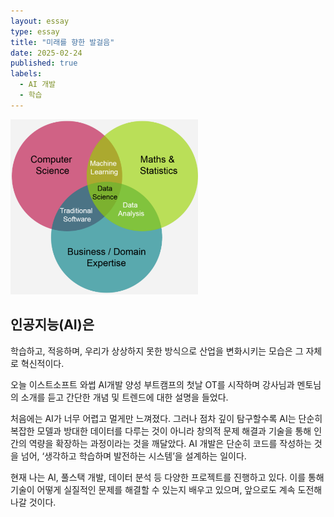```yaml
---
layout: essay
type: essay
title: "미래를 향한 발걸음"
date: 2025-02-24
published: true
labels:
  - AI 개발
  - 학습
---
```


<img width="300px" class="rounded float-start pe-4" src="../img/stepping/datascience.png">

## 인공지능(AI)은
 학습하고, 적응하며, 우리가 상상하지 못한 방식으로 산업을 변화시키는 모습은 그 자체로 혁신적이다. 

오늘 이스트소프트 와썹 AI개발 양성 부트캠프의 첫날 OT를 시작하며
강사님과 멘토님의 소개를 듣고 간단한 개념 및 트렌드에 대한 설명을 들었다.

처음에는 AI가 너무 어렵고 멀게만 느껴졌다.
그러나 점차 깊이 탐구할수록 AI는 단순히 복잡한 모델과 방대한 데이터를 다루는 것이 아니라
창의적 문제 해결과 기술을 통해 인간의 역량을 확장하는 과정이라는 것을 깨달았다.
AI 개발은 단순히 코드를 작성하는 것을 넘어, ‘생각하고 학습하며 발전하는 시스템’을 설계하는 일이다.

현재 나는 AI, 풀스택 개발, 데이터 분석 등 다양한 프로젝트를 진행하고 있다.
이를 통해 기술이 어떻게 실질적인 문제를 해결할 수 있는지 배우고 있으며, 앞으로도 계속 도전해 나갈 것이다.
